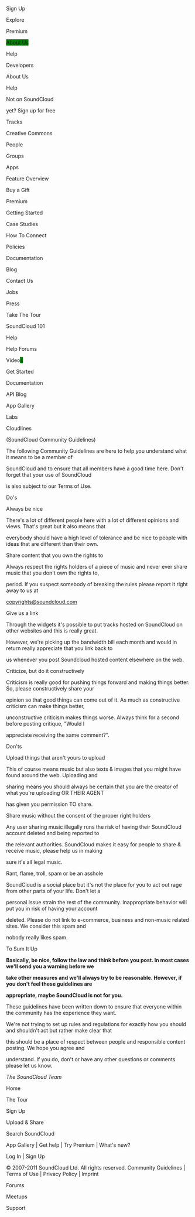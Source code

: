 
Sign Up


Explore


Premium


<span style="background-color: green;">About Us


Help


</span>Developers<span style="background-color: red;">


About Us


Help</span>


Not on SoundCloud


yet? Sign up for free


Tracks


Creative Commons


People


Groups


Apps


Feature Overview


Buy a Gift


Premium<span style="background-color: red;">


Getting Started


Case Studies


How To Connect


Policies


Documentation</span>


Blog


Contact Us


Jobs


Press


Take The Tour


SoundCloud 101


Help


Help Forums


Video<span style="background-color: green;">s


Get Started


Documentation


API Blog


App Gallery


Lab</span>s


Cloudlines


(SoundCloud Community Guidelines)


The following Community Guidelines are here to help you understand what it means to be a member of


SoundCloud and to ensure that all members have a good time here. Don't forget that your use of SoundCloud


is also subject to our Terms of Use.


Do's


Always be nice


There's a lot of different people here with a lot of different opinions and views. That's great but it also means that


everybody should have a high level of tolerance and be nice to people with ideas that are different than their own.


Share content that you own the rights to


Always respect the rights holders of a piece of music and never ever share music that you don't own the rights to,


period. If you suspect somebody of breaking the rules please report it right away to us at


copyrights@soundcloud.com


Give us a link


Through the widgets it's possible to put tracks hosted on SoundCloud on other websites and this is really great.


However, we're picking up the bandwidth bill each month and would in return really appreciate that you link back to


us whenever you post Soundcloud hosted content elsewhere on the web.


Criticize, but do it constructively


Criticism is really good for pushing things forward and making things better. So, please constructively share your


opinion so that good things can come out of it. As much as constructive criticism can make things better,


unconstructive criticism makes things worse. Always think for a second before posting critique, "Would I


appreciate receiving the same comment?".


Don'ts


Upload things that aren't yours to upload


This of course means music but also texts & images that you might have found around the web. Uploading and


sharing means you should always be certain that you are the creator of what you're uploading OR THEIR AGENT


has given you permission TO share.


Share music without the consent of the proper right holders


Any user sharing music illegally runs the risk of having their SoundCloud account deleted and being reported to


the relevant authorities. SoundCloud makes it easy for people to share & receive music, please help us in making


sure it's all legal music.


Rant, flame, troll, spam or be an asshole


SoundCloud is a social place but it's not the place for you to act out rage from other parts of your life. Don't let a


personal issue strain the rest of the community. Inappropriate behavior will put you in risk of having your account


deleted. Please do not link to e-commerce, business and non-music related sites. We consider this spam and


nobody really likes spam.


To Sum It Up


**Basically, be nice, follow the law and think before you post. In most cases we'll send you a warning before we**


**take other measures and we'll always try to be reasonable. However, if you don't feel these guidelines are**


**appropriate, maybe SoundCloud is not for you.**


These guidelines have been written down to ensure that everyone within the community has the experience they want.


We're not trying to set up rules and regulations for exactly how you should and shouldn't act but rather make clear that


this should be a place of respect between people and responsible content posting. We hope you agree and


understand. If you do, don't or have any other questions or comments please let us know.


*The SoundCloud Team*


Home


The Tour


Sign Up


Upload & Share


Search SoundCloud


App Gallery | Get help | Try Premium | What's new?


Log In | Sign Up



© 2007-2011 SoundCloud Ltd. All rights reserved. Community Guidelines | Terms of Use | Privacy Policy | Imprint


Forums


Meetups


Support

